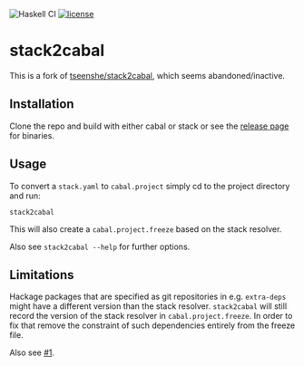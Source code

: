 ![Haskell CI](https://github.com/hasufell/stack2cabal/workflows/Haskell%20CI/badge.svg)
[![license](https://img.shields.io/github/license/hasufell/stack2cabal.svg)](LICENSE)

# stack2cabal

This is a fork of [tseenshe/stack2cabal](https://gitlab.com/tseenshe/stack2cabal),
which seems abandoned/inactive.

## Installation

Clone the repo and build with either cabal or stack or see the [release page](https://github.com/hasufell/stack2cabal/releases)
for binaries.

## Usage

To convert a `stack.yaml` to `cabal.project` simply cd to the project directory and run:

```
stack2cabal
```

This will also create a `cabal.project.freeze` based on the stack resolver.

Also see `stack2cabal --help` for further options.

## Limitations

Hackage packages that are specified as git repositories in e.g. `extra-deps` might
have a different version than the stack resolver. `stack2cabal` will still record the
version of the stack resolver in `cabal.project.freeze`. In order to fix that remove
the constraint of such dependencies entirely from the freeze file.

Also see [#1](https://github.com/hasufell/stack2cabal/issues/1).
